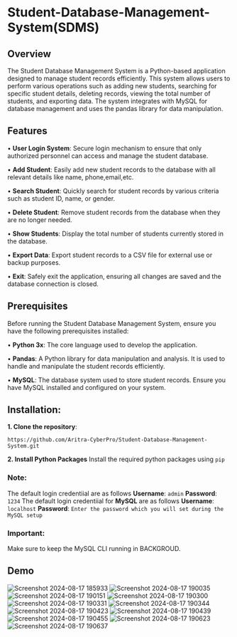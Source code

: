 # Student-Database-Management-System(SDMS)
## Overview
The Student Database Management System is a Python-based application designed to manage student records efficiently. This system allows users to perform various operations such as adding new students, searching for specific student details, deleting records, viewing the total number of students, and exporting data. The system integrates with MySQL for database management and uses the pandas library for data manipulation.
## Features
• **User Login System**:
Secure login mechanism to ensure that only authorized personnel can access and manage the student database.

• **Add Student**:
Easily add new student records to the database with all relevant details like name, phone,email,etc.

• **Search Student**:
Quickly search for student records by various criteria such as student ID, name, or gender.

• **Delete Student**:
Remove student records from the database when they are no longer needed.

• **Show Students**:
Display the total number of students currently stored in the database.

• **Export Data**:
Export student records to a CSV file for external use or backup purposes.

• **Exit**:
Safely exit the application, ensuring all changes are saved and the database connection is closed.

## Prerequisites
Before running the Student Database Management System, ensure you have the following prerequisites installed:

• **Python 3x**: 
The core language used to develop the application.

• **Pandas**: 
A Python library for data manipulation and analysis. It is used to handle and manipulate the student records efficiently.

• **MySQL**: 
The database system used to store student records. Ensure you have MySQL installed and configured on your system.


## Installation:

**1. Clone the repository**:
```
https://github.com/Aritra-CyberPro/Student-Database-Management-System.git
```

**2. Install Python Packages**
Install the required python packages using ```pip```

### Note:
The default login credentiial are as follows **Username**: ```admin``` **Password**: ```1234```
The default login credentiial for **MySQL** are as follows **Username**: ```localhost``` **Password**: ```Enter the password which you will set during the MySQL setup```

### Important:
Make sure to keep the MySQL CLI running in BACKGROUD.

## Demo

![Screenshot 2024-08-17 185933](https://github.com/user-attachments/assets/3da29b5b-f938-4813-acfd-8001e749980a)
![Screenshot 2024-08-17 190035](https://github.com/user-attachments/assets/dbbdacf3-b5f5-48eb-8ca4-67547eb68ffd)
![Screenshot 2024-08-17 190151](https://github.com/user-attachments/assets/d998de2c-f225-4c47-ab13-f37104dc4877)
![Screenshot 2024-08-17 190300](https://github.com/user-attachments/assets/00e8b7a1-a157-41bc-8795-4e6429d06ebd)
![Screenshot 2024-08-17 190331](https://github.com/user-attachments/assets/9801aab1-eeed-43ac-afdb-191e8002a7ab)
![Screenshot 2024-08-17 190344](https://github.com/user-attachments/assets/50642ece-0fbc-4423-85e4-89336cfd28e9)
![Screenshot 2024-08-17 190423](https://github.com/user-attachments/assets/4cf5cbb1-1868-4d78-8c4e-1779474546a6)
![Screenshot 2024-08-17 190439](https://github.com/user-attachments/assets/9df4f46e-e93f-4128-bb7e-517dcee32aa7)
![Screenshot 2024-08-17 190455](https://github.com/user-attachments/assets/77cf8c6b-0bb2-40ac-b9e3-80fb308d6d22)
![Screenshot 2024-08-17 190623](https://github.com/user-attachments/assets/354582f4-8d00-4017-beeb-4b0991206868)
![Screenshot 2024-08-17 190637](https://github.com/user-attachments/assets/3c1d5b40-c468-41fd-831a-e78972d71be3)

